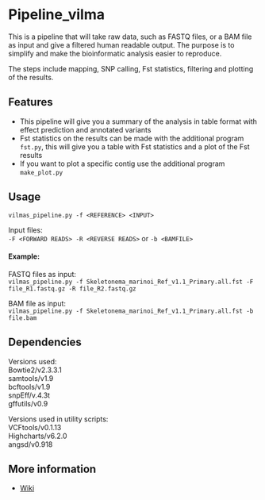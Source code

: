 # Pipeline_vilma

This is a pipeline that will take raw data, such as FASTQ files, or a BAM file as input and give a filtered human readable output. The purpose is to simplify and make the bioinformatic analysis easier to reproduce.

The steps include mapping, SNP calling, Fst statistics, filtering and plotting of the results.  

## Features  
* This pipeline will give you a summary of the analysis in table format with effect prediction and annotated variants  
* Fst statistics on the results can be made with the additional program `fst.py`, this will give you a table with Fst statistics and a plot of the Fst results
* If you want to plot a specific contig use the additional program `make_plot.py`

## Usage  
`vilmas_pipeline.py -f <REFERENCE> <INPUT>`     

Input files:  
`-F <FORWARD READS> -R <REVERSE READS>` or `-b <BAMFILE>` 
   
#### Example:  
FASTQ files as input:  
`vilmas_pipeline.py -f Skeletonema_marinoi_Ref_v1.1_Primary.all.fst -F file_R1.fastq.gz -R file_R2.fastq.gz`  

BAM file as input:   
`vilmas_pipeline.py -f Skeletonema_marinoi_Ref_v1.1_Primary.all.fst -b file.bam`

## Dependencies

Versions used:  
Bowtie2/v2.3.3.1  
samtools/v1.9  
bcftools/v1.9  
snpEff/v.4.3t  
gffutils/v0.9  

Versions used in utility scripts:  
VCFtools/v0.1.13  
Highcharts/v6.2.0  
angsd/v0.918  

## More information  
* [Wiki](https://github.com/topel-research-group/Pipeline_vilma/wiki)  

